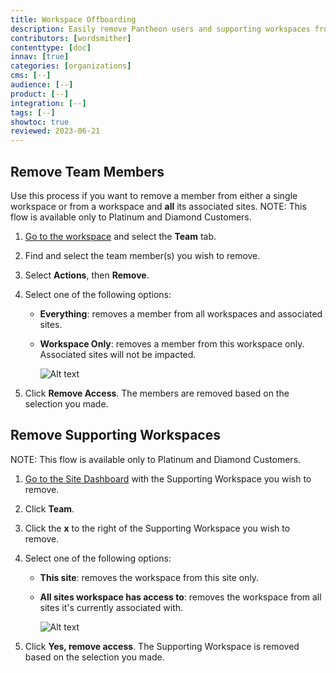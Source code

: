 ```yaml
---
title: Workspace Offboarding
description: Easily remove Pantheon users and supporting workspaces from multiple Pantheon sites.
contributors: [wordsmither]
contenttype: [doc]
innav: [true]
categories: [organizations]
cms: [--]
audience: [--]
product: [--]
integration: [--]
tags: [--]
showtoc: true
reviewed: 2023-06-21
---
```


## Remove Team Members

Use this process if you want to remove a member from either a single workspace or from a workspace and **all** its associated sites. NOTE: This flow is available only to Platinum and Diamond Customers.

1. [Go to the workspace](/guides/account-mgmt/workspace-sites-teams/workspaces#switch-between-workspaces) and select the **Team** tab.

1. Find and select the team member(s) you wish to remove.

1. Select **Actions**, then **Remove**.

1. Select one of the following options:

   - **Everything**: removes a member from all workspaces and associated sites.

   - **Workspace Only**: removes a member from this workspace only. Associated sites will not be impacted.

     ![Alt text](../images/workspace-offboarding.png)

1. Click **Remove Access**. The members are removed based on the selection you made.

## Remove Supporting Workspaces

NOTE: This flow is available only to Platinum and Diamond Customers.

1. [Go to the Site Dashboard](/guides/account-mgmt/workspace-sites-teams/sites#site-dashboard) with the Supporting Workspace you wish to remove.

1. Click **<span class="glyphicons glyphicons-group"></span> Team**.

1. Click the **x** to the right of the Supporting Workspace you wish to remove.

1. Select one of the following options:

   - **This site**: removes the workspace from this site only.

   - **All sites workspace has access to**: removes the workspace from all sites it's currently associated with.

     ![Alt text](../images/workspace-offboarding-supporting.png)

1. Click **Yes, remove access**. The Supporting Workspace is removed based on the selection you made.
